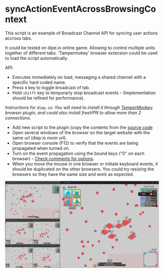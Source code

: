 # syncActionEventAcrossBrowsingContext

This script is an example of Broadcast Channel API for syncing user actions accross tabs. 

It could be tested on dipe.io online game. Allowing to control multiple units together of different tabs. 'Tampermokey' browser extension could be used to load the script automatically.

API:  
  - Executes immediately on load, messaging a shared channel with a specific hard coded name.
  - Press `0` key to toggle broadcast of tab. 
  - Hold `shitft` key to temporarly stop broadcast events - (Implementation should be refined for performance).
  
Instructions for `diep.io`:
_You will need to install it through [TemperMonkey](https://chrome.google.com/webstore/detail/tampermonkey/dhdgffkkebhmkfjojejmpbldmpobfkfo?hl=en) browser plugin, and could also install freeVPN to allow more than 2 connections._
- Add new script to the plugin (copy the contents from the [source code](https://raw.githubusercontent.com/myuseringithub/syncActionEventAcrossBrowsingContext/master/entrypoint.js)
- Open several windows of the browser on the target website with the same url (diep.io room url).
- Open browser console (F12) to verify that the events are being propagated when turned on. 
- Turn on the event propagation using the bound keys ("0" on each browser) - [Check comments for options](https://github.com/myuseringithub/syncActionEventAcrossBrowsingContext/blob/master/entrypoint.js#L193). 
- When you move the mouse in one browser or initiate keyboard events, it should be duplicated on the other browsers. You could try resizing the browsers so they have the same size and work as expected.

![](Screenshot%20-%206%20windows%20with%20different%20vpn%20for%20each%20couple.png?raw=true)
